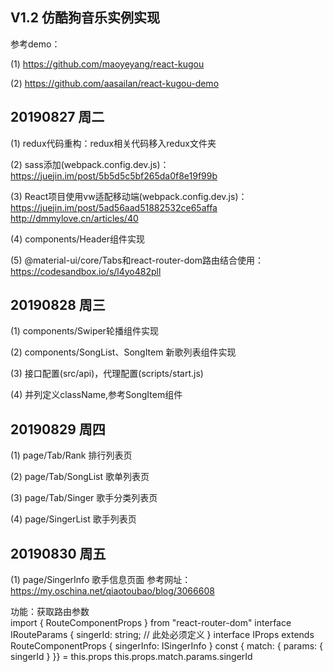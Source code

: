 ## V1.2 仿酷狗音乐实例实现
参考demo：

(1) https://github.com/maoyeyang/react-kugou

(2) https://github.com/aasailan/react-kugou-demo

## 20190827 周二
(1) redux代码重构：redux相关代码移入redux文件夹

(2) sass添加(webpack.config.dev.js)：
https://juejin.im/post/5b5d5c5bf265da0f8e19f99b

(3) React项目使用vw适配移动端(webpack.config.dev.js)：
https://juejin.im/post/5ad56aad51882532ce65affa<br>
http://dmmylove.cn/articles/40

(4) components/Header组件实现

(5) @material-ui/core/Tabs和react-router-dom路由结合使用：
https://codesandbox.io/s/l4yo482pll

## 20190828 周三
(1) components/Swiper轮播组件实现

(2) components/SongList、SongItem 新歌列表组件实现

(3) 接口配置(src/api)，代理配置(scripts/start.js)

(4) 并列定义className,参考SongItem组件

## 20190829 周四
(1) page/Tab/Rank 排行列表页

(2) page/Tab/SongList 歌单列表页

(3) page/Tab/Singer 歌手分类列表页

(4) page/SingerList 歌手列表页

## 20190830 周五
(1) page/SingerInfo 歌手信息页面
参考网址：https://my.oschina.net/qiaotoubao/blog/3066608

功能：获取路由参数<br>
import { RouteComponentProps } from "react-router-dom"
interface IRouteParams {
  singerId: string; // 此处必须定义
}
interface IProps extends RouteComponentProps<IRouteParams> {
  singerInfo: ISingerInfo
}
const { match: { params: { singerId } }} = this.props
this.props.match.params.singerId
